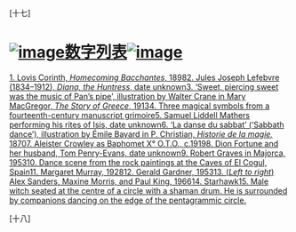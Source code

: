 

[十七]

# [![image](images/common1.gif)数字列表![image](images/common2.gif)](007_FM_contents.xhtml#r_actrade-9780198827368-miscMatter-7)

[1\. Lovis Corinth, *Homecoming Bacchantes*, 1898](010_part1_chapter.xhtml#actrade-9780198827368-chapter-1-graphic-3)[2\. Jules Joseph Lefebvre (1834–1912), *Diana, the Huntress*, date unknown](011_part1_chapter.xhtml#actrade-9780198827368-chapter-2-graphic-4)[3\. ‘Sweet, piercing sweet was the music of Pan’s pipe’, illustration by Walter Crane in Mary MacGregor, *The Story of Greece*, 1913](012_part1_chapter.xhtml#actrade-9780198827368-chapter-3-graphic-5)[4\. Three magical symbols from a fourteenth-century manuscript grimoire](014_part1_chapter.xhtml#actrade-9780198827368-chapter-5-graphic-6)[5\. Samuel Liddell Mathers performing his rites of Isis, date unknown](014_part1_chapter.xhtml#actrade-9780198827368-chapter-5-graphic-7)[6\. ‘La danse du sabbat’ (‘Sabbath dance’), illustration by Émile Bayard in P. Christian, *Historie de la magie,* 1870](017_part1_chapter.xhtml#actrade-9780198827368-chapter-8-graphic-8)[7\. Aleister Crowley as Baphomet X° O.T.O., c.1919](019_part1_chapter.xhtml#actrade-9780198827368-chapter-10-graphic-9)[8\. Dion Fortune and her husband, Tom Penry-Evans, date unknown](019_part1_chapter.xhtml#actrade-9780198827368-chapter-10-graphic-10)[9\. Robert Graves in Majorca, 1953](019_part1_chapter.xhtml#actrade-9780198827368-chapter-10-graphic-11)[10\. Dance scene from the rock paintings at the Caves of El Cogul, Spain](019_part1_chapter.xhtml#actrade-9780198827368-chapter-10-graphic-12)[11\. Margaret Murray, 1928](019_part1_chapter.xhtml#actrade-9780198827368-chapter-10-graphic-13)[12\. Gerald Gardner, 1953](021_part2_chapter.xhtml#actrade-9780198827368-chapter-11-graphic-14)[13\. (*Left to right*) Alex Sanders, Maxine Morris, and Paul King, 1966](027_part2_chapter.xhtml#actrade-9780198827368-chapter-17-graphic-15)[14\. Starhawk](028_part2_chapter.xhtml#actrade-9780198827368-chapter-18-graphic-16)[15\. Male witch seated at the centre of a circle with a shaman drum. He is surrounded by companions dancing on the edge of the pentagrammic circle.](030_part2_chapter.xhtml#actrade-9780198827368-chapter-20-graphic-17)

[十八]